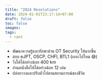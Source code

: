 ```yaml
---
title: "2024 Resolutions"
date: 2024-01-01T23:17:14+07:00
draft: false
toc: false
images:
tags:
  - rant
---
```


* พัฒนาความรู้และทักษะด้าน OT Security ให้มากขึ้น
* สอบ eJPT, OSCP, CHFI, BTL1 (เยอะไปไหม 😅)
* วิ่งให้ได้อย่างน้อย 400 km
* อ่านหนังสือให้ได้อย่างน้อย 12 เล่ม
* ปล่อยวางและปรับตัวไปตามสถานการณ์ของชีวิต
